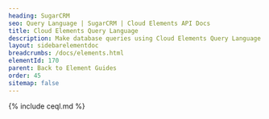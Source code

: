 ```yaml
---
heading: SugarCRM
seo: Query Language | SugarCRM | Cloud Elements API Docs
title: Cloud Elements Query Language
description: Make database queries using Cloud Elements Query Language.
layout: sidebarelementdoc
breadcrumbs: /docs/elements.html
elementId: 170
parent: Back to Element Guides
order: 45
sitemap: false
---
```


{% include ceql.md %}
